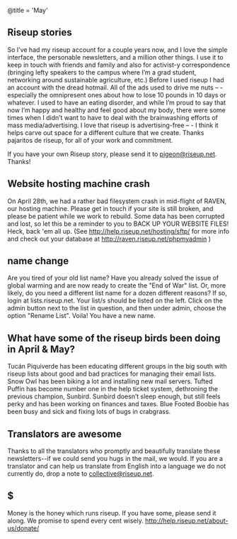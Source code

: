 @title = 'May'

## Riseup stories

So I’ve had my riseup account for a couple years now, and I love the simple interface, the personable newsletters, and a million other things. I use it to keep in touch with friends and family and also for activist-y correspondence (bringing lefty speakers to the campus where I’m a grad student, networking around sustainable agriculture, etc.) Before I used riseup I had an account with the dread hotmail. All of the ads used to drive me nuts – - especially the omnipresent ones about how to lose 10 pounds in 10 days or whatever. I used to have an eating disorder, and while I’m proud to say that now I’m happy and healthy and feel good about my body, there were some times when I didn’t want to have to deal with the brainwashing efforts of mass media/advertising. I love that riseup is advertising-free – - I think it helps carve out space for a different culture that we create. Thanks pajaritos de riseup, for all of your work and commitment.

If you have your own Riseup story, please send it to pigeon@riseup.net. Thanks!


## Website hosting machine crash

On April 28th, we had a rather bad filesystem crash in mid-flight of RAVEN, our hosting machine. Please get in touch if your site is still broken, and please be patient while we work to rebuild. Some data has been corrupted and lost, so let this be a reminder to you to BACK UP YOUR WEBSITE FILES! Heck, back 'em all up. (See http://help.riseup.net/hosting/sftp/ for more info and check out your database at http://raven.riseup.net/phpmyadmin )


## name change

Are you tired of your old list name? Have you already solved the issue of global warming and are now ready to create the "End of War" list. Or, more likely, do you need a different list name for a dozen different reasons? If so, login at lists.riseup.net. Your list/s should be listed on the left. Click on the admin button next to the list in question, and then under admin, choose the option "Rename List". Voila! You have a new name.


## What have some of the riseup birds been doing in April & May?

Tucán Piquiverde has been educating different groups in the big south with riseup lists about good and bad practices for managing their email lists. Snow Owl has been biking a lot and installing new mail servers. Tufted Puffin has become number one in the help ticket system, dethroning the previous champion, Sunbird. Sunbird doesn’t sleep enough, but still feels perky and has been working on finances and taxes. Blue Footed Boobie has been busy and sick and fixing lots of bugs in crabgrass.


## Translators are awesome

Thanks to all the translators who promptly and beautifully translate these newsletters--if we could send you hugs in the mail, we would. If you are a translator and can help us translate from English into a language we do not currently do, drop a note to collective@riseup.net.


## $

Money is the honey which runs riseup. If you have some, please send it along. We promise to spend every cent wisely.
http://help.riseup.net/about-us/donate/
